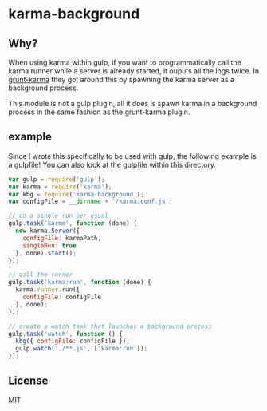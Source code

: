 # karma-background

## Why?

When using karma within gulp, if you want to programmatically call the
karma runner while a server is already started, it ouputs all the logs twice.
In [grunt-karma](https://github.com/karma-runner/grunt-karma) they got around
this by spawning the karma server as a background process.

This module is not a gulp plugin, all it does is spawn karma in a background
process in the same fashion as the grunt-karma plugin.

## example

Since I wrote this specifically to be used with gulp, the following example
is a gulpfile! You can also look at the gulpfile within this directory.

```javascript
var gulp = require('gulp');
var karma = require('karma');
var kbg = require('karma-background');
var configFile = __dirname + '/karma.conf.js';

// do a single run per usual
gulp.task('karma', function (done) {
  new karma.Server({
    configFile: karmaPath,
    singleRun: true
  }, done).start();
});

// call the runner
gulp.task('karma:run', function (done) {
  karma.runner.run({
    configFile: configFile
  }, done);
});

// create a watch task that launches a background process
gulp.task('watch', function () {
  kbg({ configFile: configFile });
  gulp.watch('./**.js', ['karma:run']);
});
```

## License

MIT

